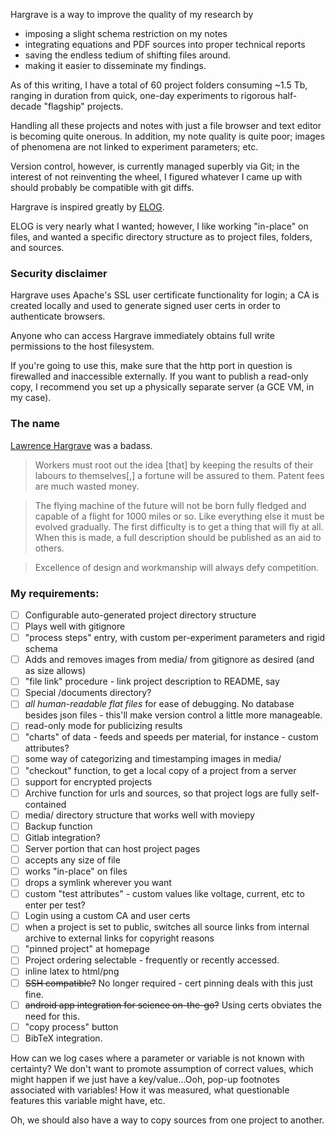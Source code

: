

Hargrave is a way to improve the quality of my research by
- imposing a slight schema restriction on my notes
- integrating equations and PDF sources into proper technical reports
- saving the endless tedium of shifting files around.
- making it easier to disseminate my findings.

As of this writing, I have a total of 60 project folders consuming ~1.5 Tb, ranging in duration from quick, one-day experiments to rigorous half-decade "flagship" projects.

Handling all these projects and notes with just a file browser and text editor is becoming quite onerous. In addition, my note quality is quite poor; images of phenomena are not linked to experiment parameters; etc.

Version control, however, is currently managed superbly via Git; in the interest of not reinventing the wheel, I figured whatever I came up with should probably be compatible with git diffs.

Hargrave is inspired greatly by [ELOG](https://elog.psi.ch/elog/).

ELOG is very nearly what I wanted; however, I like working "in-place" on files, and wanted a
specific directory structure as to project files, folders, and sources.

### Security disclaimer

Hargrave uses Apache's SSL user certificate functionality for login; a CA is created locally and used to generate signed user certs in order to authenticate browsers.

Anyone who can access Hargrave immediately obtains full write permissions to the host filesystem.

If you're going to use this, make sure that the http port in question is firewalled and inaccessible externally. If you want to publish a read-only copy, I recommend you set up a physically separate server (a GCE VM, in my case).

### The name

[Lawrence Hargrave]( https://en.wikipedia.org/wiki/Lawrence_Hargrave) was a badass.

>  Workers must root out the idea [that] by keeping the results of their labours to themselves[,] a fortune will be assured to them. Patent fees are much wasted money.

>  The flying machine of the future will not be born fully fledged and capable of a flight for 1000 miles or so. Like everything else it must be evolved gradually. The first difficulty is to get a thing that will fly at all. When this is made, a full description should be published as an aid to others.

>  Excellence of design and workmanship will always defy competition.

### My requirements:

- [ ] Configurable auto-generated project directory structure
- [ ] Plays well with gitignore
- [ ] "process steps" entry, with custom per-experiment parameters and rigid schema
- [ ] Adds and removes images from media/ from gitignore as desired (and as size allows)
- [ ] "file link" procedure - link project description to README, say
- [ ] Special /documents directory?
- [ ] *all human-readable flat files* for ease of debugging. No database besides json files - this'll make version control a little more manageable.
- [ ] read-only mode for publicizing results
- [ ] "charts" of data - feeds and speeds per material, for instance - custom attributes?
- [ ] some way of categorizing and timestamping images in media/
- [ ] "checkout" function, to get a local copy of a project from a server
- [ ] support for encrypted projects
- [ ] Archive function for urls and sources, so that project logs are fully self-contained
- [ ] media/ directory structure that works well with moviepy
- [ ] Backup function
- [ ] Gitlab integration?
- [ ] Server portion that can host project pages
- [ ] accepts any size of file
- [ ] works "in-place" on files
- [ ] drops a symlink wherever you want
- [ ] custom "test attributes" - custom values like voltage, current, etc to enter per test?
- [ ] Login using a custom CA and user certs
- [ ] when a project is set to public, switches all source links from internal archive to external links for copyright reasons
- [ ] "pinned project" at homepage
- [ ] Project ordering selectable - frequently or recently accessed.
- [ ] inline latex to html/png
- [ ] ~~SSH compatible?~~ No longer required - cert pinning deals with this just fine.
- [ ] ~~android app integration for science on-the-go?~~ Using certs obviates the need for this.
- [ ] "copy process" button
- [ ] BibTeX integration.

How can we log cases where a parameter or variable is not known with certainty?
We don't want to promote assumption of correct values, which might happen
if we just have a key/value...Ooh, pop-up footnotes associated with variables!
How it was measured, what questionable features this variable might have, etc.

Oh, we should also have a way to copy sources from one project to another.
